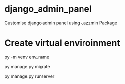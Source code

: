 # django_admin_panel
Customise django admin panel using Jazzmin Package
# Create virtual enviroinment
py -m venv env_name



py manage.py migrate




py manage.py runserver
